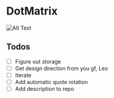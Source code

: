 # DotMatrix 
![Alt Text](http://www.textures4photoshop.com/tex/thumbs/matrix-code-animation-gif-free-animated-background-716.gif)

## Todos
- [ ] Figure out storage
- [ ] Get design direction from you gf, Leo
- [ ] Iterate
- [ ] Add automatic quote rotation
- [ ] Add description to repo 
